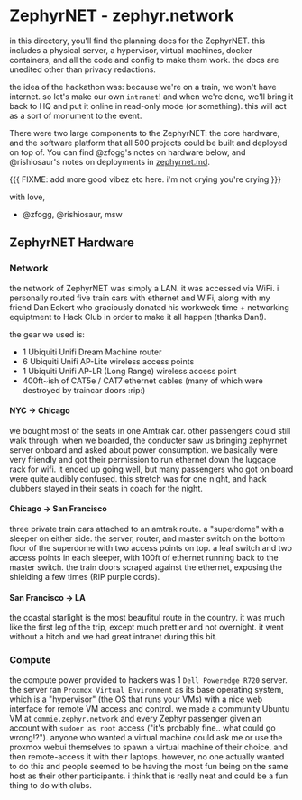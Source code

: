 # ZephyrNET - zephyr.network

in this directory, you'll find the planning docs for the ZephyrNET. this includes a physical server, a hypervisor, virtual machines, docker containers, and all the code and config to make them work. the docs are unedited other than privacy redactions.

the idea of the hackathon was: because we're on a train, we won't have internet. so let's make our own `intranet`! and when we're done, we'll bring it back to HQ and put it online in read-only mode (or something). this will act as a sort of monument to the event.

There were two large components to the ZephyrNET: the core hardware, and the software platform that all 500 projects could be built and deployed on top of. You can find @zfogg's notes on hardware below, and @rishiosaur's notes on deployments in [zephyrnet.md](zephyrnet.md).

{{{ FIXME: add more good vibez etc here. i'm not crying you're crying }}}

with love,
- @zfogg, @rishiosaur, msw


## ZephyrNET Hardware

### Network

the network of ZephyrNET was simply a LAN. it was accessed via WiFi. i personally routed five train cars with ethernet and WiFi, along with my friend Dan Eckert who graciously donated his workweek time + networking equiptment to Hack Club in order to make it all happen (thanks Dan!).

the gear we used is:
* 1 Ubiquiti Unifi Dream Machine router
* 6 Ubiquiti Unifi AP-Lite wireless access points
* 1 Ubiquiti Unifi AP-LR (Long Range) wireless access point
* 400ft~ish of CAT5e / CAT7 ethernet cables (many of which were destroyed by traincar doors :rip:)

#### NYC -> Chicago

we bought most of the seats in one Amtrak car. other passengers could still walk through. when we boarded, the conducter saw us bringing zephyrnet server onboard and asked about power consumption. we basically were very friendly and got their permission to run ethernet down the luggage rack for wifi. it ended up going well, but many passengers who got on board were quite audibly confused. this stretch was for one night, and hack clubbers stayed in their seats in coach for the night.

#### Chicago -> San Francisco

three private train cars attached to an amtrak route. a "superdome" with a sleeper on either side. the server, router, and master switch on the bottom floor of the superdome with two access points on top. a leaf switch and two access points in each sleeper, with 100ft of ethernet running back to the master switch. the train doors scraped against the ethernet, exposing the shielding a few times (RIP purple cords).

#### San Francisco -> LA

the coastal starlight is the most beaufitul route in the country. it was much like the first leg of the trip, except much prettier and not overnight. it went without a hitch and we had great intranet during this bit.

### Compute

the compute power provided to hackers was 1 `Dell Poweredge R720` server. the server ran `Proxmox Virtual Environment` as its base operating system, which is a "hypervisor" (the OS that runs your VMs) with a nice web interface for remote VM access and control. we made a community Ubuntu VM at `commie.zephyr.network` and every Zephyr passenger given an account with `sudoer as root` access ("it's probably fine.. what could go wrong!?"). anyone who wanted a virtual machine could ask me or use the proxmox webui themselves to spawn a virtual machine of their choice, and then remote-access it with their laptops. however, no one actually wanted to do this and people seemed to be having the most fun being on the same host as their other participants. i think that is really neat and could be a fun thing to do with clubs.
